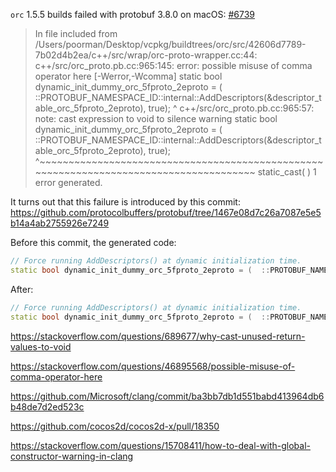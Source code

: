 `orc` 1.5.5 builds failed with protobuf 3.8.0 on macOS: [#6739](https://github.com/microsoft/vcpkg/pull/6739)
>In file included from /Users/poorman/Desktop/vcpkg/buildtrees/orc/src/42606d7789-7b02d4b2ea/c++/src/wrap/orc-proto-wrapper.cc:44:
c++/src/orc_proto.pb.cc:965:145: error: possible misuse of comma operator here [-Werror,-Wcomma]
static bool dynamic_init_dummy_orc_5fproto_2eproto = (  ::PROTOBUF_NAMESPACE_ID::internal::AddDescriptors(&descriptor_table_orc_5fproto_2eproto), true);
                                                                                                                                                ^
c++/src/orc_proto.pb.cc:965:57: note: cast expression to void to silence warning
static bool dynamic_init_dummy_orc_5fproto_2eproto = (  ::PROTOBUF_NAMESPACE_ID::internal::AddDescriptors(&descriptor_table_orc_5fproto_2eproto), true);
                                                        ^~~~~~~~~~~~~~~~~~~~~~~~~~~~~~~~~~~~~~~~~~~~~~~~~~~~~~~~~~~~~~~~~~~~~~~~~~~~~~~~~~~~~~~~
                                                        static_cast<void>(                                                                      )
1 error generated.

It turns out that this failure is introduced by this commit: https://github.com/protocolbuffers/protobuf/tree/1467e08d7c26a7087e5e5b14a4ab2755926e7249

Before this commit, the generated code:
```cpp
// Force running AddDescriptors() at dynamic initialization time.
static bool dynamic_init_dummy_orc_5fproto_2eproto = (  ::PROTOBUF_NAMESPACE_ID::internal::AddDescriptors(&descriptor_table_orc_5fproto_2eproto), true);
```

After:
```cpp
// Force running AddDescriptors() at dynamic initialization time.
static bool dynamic_init_dummy_orc_5fproto_2eproto = (  ::PROTOBUF_NAMESPACE_ID::internal::AddDescriptors(&descriptor_table_orc_5fproto_2eproto), true);
```

https://stackoverflow.com/questions/689677/why-cast-unused-return-values-to-void

https://stackoverflow.com/questions/46895568/possible-misuse-of-comma-operator-here

https://github.com/Microsoft/clang/commit/ba3bb7db1d551babd413964db6b48de7d2ed523c

https://github.com/cocos2d/cocos2d-x/pull/18350

https://stackoverflow.com/questions/15708411/how-to-deal-with-global-constructor-warning-in-clang
